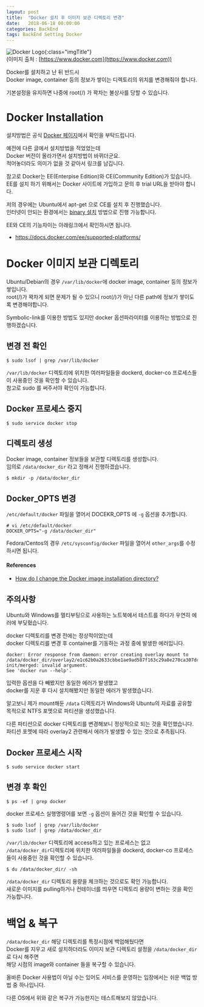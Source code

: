 ```yaml
---
layout: post
title:  "Docker 설치 후 이미지 보관 디렉토리 변경"
date:   2018-06-18 00:00:00
categories: BackEnd
tags: BackEnd Setting Docker
---
```


![Docker Logo](https://www.docker.com/sites/default/files/social/docker-facebook-share.png){:class="imgTitle"}  
(이미지 출처 : [https://www.docker.com](https://www.docker.com))  

Docker를 설치하고 난 뒤 반드시  
Docker image, container 등의 정보가 쌓이는 디렉토리의 위치를 변경해줘야 합니다.  

기본설정을 유지하면 나중에 root(/) 가 꽉차는 불상사를 당할 수 있습니다.  

<!--more-->

# Docker Installation

설치방법은 공식 [Docker 페이지](https://docs.docker.com/install/)에서 확인을 부탁드립니다.  

예전에 다른 글에서 설치방법을 적었었는데  
Docker 버전이 올라가면서 설치방법이 바뀌더군요.  
적어놓더라도 의미가 없을 것 같아서 링크를 남깁니다.  

참고로 Docker는 EE(Enterpise Edition)와 CE(Community Edition)가 있습니다.  
EE를 설치 하기 위해서는 Docker 사이트에 가입하고 문의 후 trial URL을 받아야 합니다.  

저의 경우에는 Ubuntu에서 apt-get 으로 CE를 설치 후 진행했습니다.  
인터넷이 안되는 환경에서는 [binary 설치](https://docs.docker.com/install/linux/docker-ce/binaries/) 방법으로 진행 가능합니다.  
 

EE와 CE의 기능차이는 아래링크에서 확인하시면 됩니다.  

  * https://docs.docker.com/ee/supported-platforms/

# Docker 이미지 보관 디렉토리

Ubuntu/Debian의 경우 ```/var/lib/docker```에 docker image, container 등의 정보가 쌓입니다.  
root(/)가 꽉차게 되면 문제가 될 수 있으니 root(/)가 아닌 다른 path에 정보가 쌓이도록 변경해야합니다.  

Symbolic-link를 이용한 방법도 있지만 docker 옵션파라미터를 이용하는 방법으로 진행하겠습니다.  

## 변경 전 확인

~~~terminal
$ sudo lsof | grep /var/lib/docker
~~~

```/var/lib/docker``` 디렉토리에 위치한 여러파일들을 dockerd, docker-co 프로세스들이 사용중인 것을 확인할 수 있습니다.  
참고로 sudo 를 써주서야 확인이 가능합니다.  

## Docker 프로세스 중지

~~~terminal
$ sudo service docker stop
~~~

## 디렉토리 생성

Docker image, container 정보들을 보관할 디렉토리를 생성합니다.  
임의로 ```/data/docker_dir``` 라고 정해서 진행하겠습니다.  

~~~terminal
$ mkdir -p /data/docker_dir
~~~

## Docker_OPTS 변경 

```/etc/default/docker``` 파일을 열어서 DOCEKR_OPTS 에 ```-g``` 옵션을 추가합니다.  

~~~vim
# vi /etc/default/docker
DOCKER_OPTS="-g /data/docker_dir"
~~~

Fedora/Centos의 경우 ```/etc/sysconfig/docker``` 파일을 열어서 ```other_args```를 수정하시면 됩니다.  


#### References

  * [How do I change the Docker image installation directory?](https://forums.docker.com/t/how-do-i-change-the-docker-image-installation-directory/1169)


## 주의사항 

Ubuntu와 Windows를 멀티부팅으로 사용하는 노트북에서 테스트를 하다가 우연히 에러에 부딪혔습니다.  

docker 디렉토리를 변경 전에는 정상적이었는데  
docker 디렉토리를 변경 후 container를 기동하는 과정 중에 발생한 에러입니다.  

~~~terminal
docker: Error response from daemon: error creating overlay mount to /data/docker_dir/overlay2/e1c62b0a2633cbbe1ae9ad587f163c29a8e270ca307dc71891503572567a1c89-init/merged: invalid argument.
See 'docker run --help'.
~~~

입력한 옵션을 다 빼봤지만 동일한 에러가 발생했고  
docker를 지운 후 다시 설치해봤지만 동일한 에러가 발생했습니다.  

알고보니 제가 mount해둔 ```/data``` 디렉토리가 Windows와 Ubuntu의 자료를 공유할 목적으로 NTFS 포멧으로 파티션을 생성했습니다.  

다른 파티션으로 docker 디렉토리를 변경해보니 정상적으로 되는 것을 확인했습니다.  
파티션 포멧에 따라 overlay2 관련해서 에러가 발생할 수 있는 것으로 추측됩니다.  

## Docker 프로세스 시작

~~~terminal
$ sudo service docker start
~~~


## 변경 후 확인

~~~terminal
$ ps -ef | grep docker
~~~

docker 프로세스 실행명령어를 보면 ```-g``` 옵션이 들어간 것을 확인할 수 있습니다.  

~~~terminal
$ sudo lsof | grep /var/lib/docker
$ sudo lsof | grep /data/docker_dir
~~~

```/var/lib/docker``` 디렉토리에 access하고 있는 프로세스는 없고  
```/data/docker_dir```디렉토리에 위치한 여러파일들을 dockerd, docker-co 프로세스들이 사용중인 것을 확인할 수 있습니다.  

~~~terminal
$ du /data/docker_dir/ -sh
~~~

```/data/docker_dir``` 디렉토리 용량을 체크하는 것으로도 확인 가능합니다.  
새로운 이미지를 pulling하거나 컨테이너를 띄우면 디렉토리 용량이 변하는 것을 확인 가능합니다.  


# 백업 & 복구

```/data/docker_dir``` 해당 디렉토리를 특정시점에 백업해뒀다면  
Docker를 지우고 새로 설치하더라도 이미지 보관 디렉토리 설정을 ```/data/docker_dir```로 다시 해주면  
해당 시점의 image와 container 들을 복구할 수 있습니다.  

올바른 Docker 사용법이 아닐 수는 있어도 서비스를 운영하는 입장에서는 쉬운 백업 방법 중 하나입니다.  

다른 OS에서 위와 같은 복구가 가능한지는 테스트해보지 않았습니다. 



